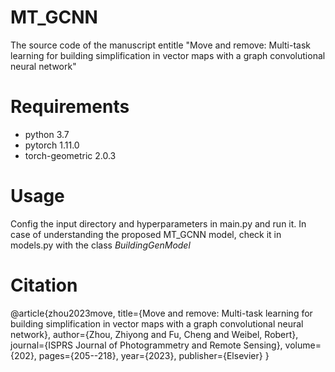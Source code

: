 # MT_GCNN

The source code of the manuscript entitle "Move and remove: Multi-task learning for building simplification in vector maps with a graph convolutional neural network"

# Requirements

* python 3.7
* pytorch 1.11.0
* torch-geometric 2.0.3

# Usage
Config the input directory and hyperparameters in main.py and run it. In case of understanding the proposed MT_GCNN model, check it in models.py with the class *BuildingGenModel*

# Citation
@article{zhou2023move,
  title={Move and remove: Multi-task learning for building simplification in vector maps with a graph convolutional neural network},
  author={Zhou, Zhiyong and Fu, Cheng and Weibel, Robert},
  journal={ISPRS Journal of Photogrammetry and Remote Sensing},
  volume={202},
  pages={205--218},
  year={2023},
  publisher={Elsevier}
}
